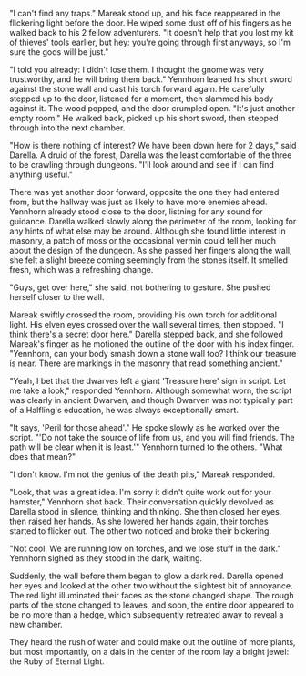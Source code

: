 "I can't find any traps." Mareak stood up, and his face reappeared in the flickering light before the door. He wiped some dust off of his fingers as he walked back to his 2 fellow adventurers. "It doesn't help that you lost my kit of thieves' tools earlier, but hey: you're going through first anyways, so I'm sure the gods will be just."

"I told you already: I didn't lose them. I thought the gnome was very trustworthy, and he will bring them back." Yennhorn leaned his short sword against the stone wall and cast his torch forward again. He carefully stepped up to the door, listened for a moment, then slammed his body against it. The wood popped, and the door crumpled open. "It's just another empty room." He walked back, picked up his short sword, then stepped through into the next chamber.

"How is there nothing of interest? We have been down here for 2 days," said Darella. A druid of the forest, Darella was the least comfortable of the three to be crawling through dungeons. "I'll look around and see if I can find anything useful."

There was yet another door forward, opposite the one they had entered from, but the hallway was just as likely to have more enemies ahead. Yennhorn already stood close to the door, listning for any sound for guidance. Darella walked slowly along the perimeter of the room, looking for any hints of what else may be around. Although she found little interest in masonry, a patch of moss or the occasional vermin could tell her much about the design of the dungeon. As she passed her fingers along the wall, she felt a slight breeze coming seemingly from the stones itself. It smelled fresh, which was a refreshing change.

"Guys, get over here," she said, not bothering to gesture. She pushed herself closer to the wall.

Mareak swiftly crossed the room, providing his own torch for additional light. His elven eyes crossed over the wall several times, then stopped. "I think there's a secret door here." Darella stepped back, and she followed Mareak's finger as he motioned the outline of the door with his index finger. "Yennhorn, can your body smash down a stone wall too? I think our treasure is near. There are markings in the masonry that read something ancient."

"Yeah, I bet that the dwarves left a giant 'Treasure here' sign in script. Let me take a look," responded Yennhorn. Although somewhat worn, the script was clearly in ancient Dwarven, and though Dwarven was not typically part of a Halfling's education, he was always exceptionally smart.

"It says, 'Peril for those ahead'." He spoke slowly as he worked over the script. "'Do not take the source of life from us, and you will find friends. The path will be clear when it is least.'" Yennhorn turned to the others. "What does that mean?"

"I don't know. I'm not the genius of the death pits," Mareak responded.

"Look, that was a great idea. I'm sorry it didn't quite work out for your hamster," Yennhorn shot back. Their conversation quickly devolved as Darella stood in silence, thinking and thinking. She then closed her eyes, then raised her hands. As she lowered her hands again, their torches started to flicker out. The other two noticed and broke their bickering.

"Not cool. We are running low on torches, and we lose stuff in the dark." Yennhorn sighed as they stood in the dark, waiting.

Suddenly, the wall before them began to glow a dark red. Darella opened her eyes and looked at the other two without the slightest bit of annoyance. The red light illuminated their faces as the stone changed shape. The rough parts of the stone changed to leaves, and soon, the entire door appeared to be no more than a hedge, which subsequently retreated away to reveal a new chamber. 

They heard the rush of water and could make out the outline of more plants, but most importantly, on a dais in the center of the room lay a bright jewel: the Ruby of Eternal Light.